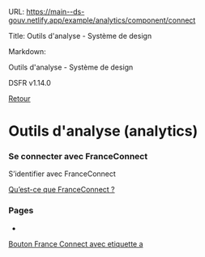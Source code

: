 URL:
https://main--ds-gouv.netlify.app/example/analytics/component/connect

Title:
Outils d'analyse - Système de design

Markdown:


Outils d'analyse - Système de design


DSFR v1.14.0


[Retour](../)


# Outils d'analyse (analytics)


### Se connecter avec FranceConnect


S’identifier avec
FranceConnect


[Qu’est-ce que FranceConnect ?](https://franceconnect.gouv.fr/)


### Pages


-
[Bouton France Connect avec etiquette a](connect-a)